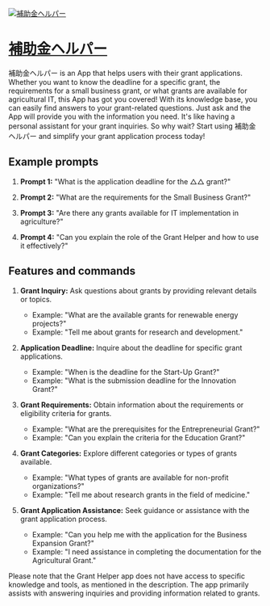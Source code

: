 [![補助金ヘルパー](https://files.oaiusercontent.com/file-gvgiJqdMSR2YhEkXhpnzlzvv?se=2123-10-17T07%3A07%3A53Z&sp=r&sv=2021-08-06&sr=b&rscc=max-age%3D31536000%2C%20immutable&rscd=attachment%3B%20filename%3Dac3839ac-aa5a-4487-a3a7-274eb9380757.png&sig=iUIpC1mHTIVVBGbo7gOz/NUUiEFtts6Pcirch3UgSuU%3D)](https://chat.openai.com/g/g-foA5V09Sw-bu-zhu-jin-herupa)

# [補助金ヘルパー](https://chat.openai.com/g/g-foA5V09Sw-bu-zhu-jin-herupa)

補助金ヘルパー is an App that helps users with their grant applications. Whether you want to know the deadline for a specific grant, the requirements for a small business grant, or what grants are available for agricultural IT, this App has got you covered! With its knowledge base, you can easily find answers to your grant-related questions. Just ask and the App will provide you with the information you need. It's like having a personal assistant for your grant inquiries. So why wait? Start using 補助金ヘルパー and simplify your grant application process today!

## Example prompts

1. **Prompt 1:** "What is the application deadline for the △△ grant?"

2. **Prompt 2:** "What are the requirements for the Small Business Grant?"

3. **Prompt 3:** "Are there any grants available for IT implementation in agriculture?"

4. **Prompt 4:** "Can you explain the role of the Grant Helper and how to use it effectively?"

## Features and commands

1. **Grant Inquiry:** Ask questions about grants by providing relevant details or topics.
   - Example: "What are the available grants for renewable energy projects?"
   - Example: "Tell me about grants for research and development."

2. **Application Deadline:** Inquire about the deadline for specific grant applications.
   - Example: "When is the deadline for the Start-Up Grant?"
   - Example: "What is the submission deadline for the Innovation Grant?"

3. **Grant Requirements:** Obtain information about the requirements or eligibility criteria for grants.
   - Example: "What are the prerequisites for the Entrepreneurial Grant?"
   - Example: "Can you explain the criteria for the Education Grant?"

4. **Grant Categories:** Explore different categories or types of grants available.
   - Example: "What types of grants are available for non-profit organizations?"
   - Example: "Tell me about research grants in the field of medicine."

5. **Grant Application Assistance:** Seek guidance or assistance with the grant application process.
   - Example: "Can you help me with the application for the Business Expansion Grant?"
   - Example: "I need assistance in completing the documentation for the Agricultural Grant."

Please note that the Grant Helper app does not have access to specific knowledge and tools, as mentioned in the description. The app primarily assists with answering inquiries and providing information related to grants.
